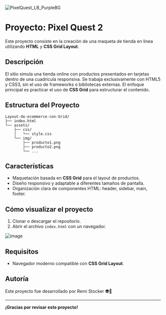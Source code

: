 ![PixelQuest_LB_PurpleBG](https://github.com/user-attachments/assets/fbd56d60-aee6-43cf-a989-c68cd0bf1455)

# Proyecto: Pixel Quest 2

Este proyecto consiste en la creación de una maqueta de tienda en línea utilizando **HTML** y **CSS Grid Layout**.
## Descripción

El sitio simula una tienda online con productos presentados en tarjetas dentro de una cuadrícula responsiva. Se trabaja exclusivamente con HTML5 y CSS3, sin el uso de frameworks o bibliotecas externas. El enfoque principal es practicar el uso de **CSS Grid** para estructurar el contenido.

## Estructura del Proyecto

```plaintext
Layout-de-ecommerce-con-Grid/
├── index.html
└── assets/
    ├── css/
    │   └── style.css
    └── img/
        ├── producto1.png
        ├── producto2.png
        └── ...
```

## Características

* Maquetación basada en **CSS Grid** para el layout de productos.
* Diseño responsivo y adaptable a diferentes tamaños de pantalla.
* Organización clara de componentes HTML: header, sidebar, main, footer.

## Cómo visualizar el proyecto

1. Clonar o descargar el repositorio.
2. Abrir el archivo `index.html` con un navegador.

![image](https://github.com/user-attachments/assets/f6bfcdba-73f4-4077-9792-78dd497d27a3)

## Requisitos

* Navegador moderno compatible con **CSS Grid Layout**.

## Autoría

Este proyecto fue desarrollado por Remi Stocker 👽🫰

---

**¡Gracias por revisar este proyecto!**
